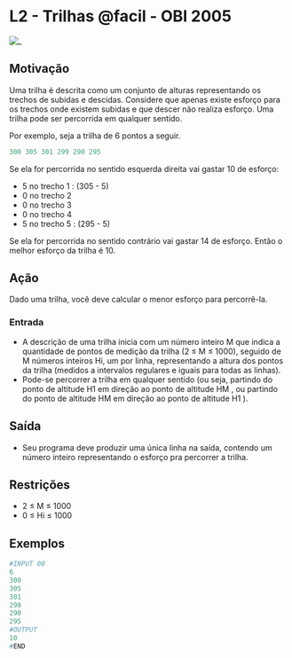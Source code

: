 # L2 - Trilhas @facil - OBI 2005

![_](cover.jpg)

## Motivação

Uma trilha é descrita como um conjunto de alturas representando os trechos de subidas e descidas. Considere que apenas existe esforço para os trechos onde existem subidas e que descer não realiza esforço. Uma trilha pode ser percorrida em qualquer sentido.

Por exemplo, seja a trilha de 6 pontos a seguir.

```py
300 305 301 299 290 295
```

Se ela for percorrida no sentido esquerda direita vai gastar 10 de esforço:

- 5 no trecho 1 : (305 - 5)
- 0 no trecho 2
- 0 no trecho 3
- 0 no trecho 4
- 5 no trecho 5 : (295 - 5)

Se ela for percorrida no sentido contrário vai gastar 14 de esforço. Então o melhor esforço da trilha é 10.

## Ação

Dado uma trilha, você deve calcular o menor esforço para percorrê-la.
  
### Entrada

- A descrição de uma trilha inicia com um número inteiro M que indica a quantidade de pontos de medição da trilha (2 ≤ M ≤ 1000), seguido de M números inteiros Hi, um por linha, representando a altura dos pontos da trilha (medidos a intervalos regulares e iguais para todas as linhas).
- Pode-se percorrer a trilha em qualquer sentido (ou seja, partindo do ponto de altitude H1 em direção ao ponto de altitude HM , ou partindo do ponto de altitude HM em direção ao ponto de altitude H1 ).
  
## Saída

- Seu programa deve produzir uma única linha na saı́da, contendo um número inteiro representando o esforço pra percorrer a trilha.

## Restrições

- 2 ≤ M ≤ 1000  
- 0 ≤ Hi ≤ 1000

## Exemplos

``` py
#INPUT 00
6
300
305
301
299
290
295
#OUTPUT
10
#END
```
